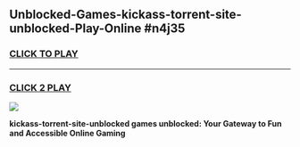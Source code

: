 
## Unblocked-Games-kickass-torrent-site-unblocked-Play-Online #n4j35
<h3>
<a href="https://news.freeplayer.one?title=kickass-torrent-site-unblocked&ref=3">CLICK TO PLAY</a></h3>
<hr>

<h3>
<a href="https://news.freeplayer.one?title=kickass-torrent-site-unblocked&ref=3">CLICK 2 PLAY</a>
  
</h3>

<a href="https://news.freeplayer.one?title=kickass-torrent-site-unblocked&ref=3"><img src="https://clearcache.store/games.png"></a>


**kickass-torrent-site-unblocked games unblocked: Your Gateway to Fun and Accessible Online Gaming**
